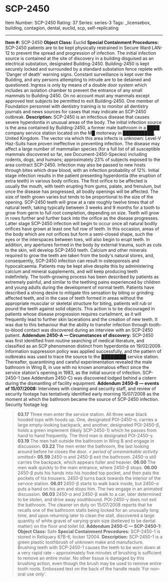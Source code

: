 # SCP-2450
Item Number: SCP-2450
Rating: 37
Series: series-3
Tags: _licensebox, building, contagion, dental, euclid, scp, self-replicating

---

**Item #:** SCP-2450
**Object Class:** Euclid
**Special Containment Procedures:** SCP-2450 patients are to be kept physically restrained in Secure Ward LAN-12 to prevent the spread and progression of infection. The initial infection source is contained at the site of discovery in a building disguised as an electrical substation, designated Building-2450.
Building-2450 is kept securely locked and surrounded by a standard substation fence replete with 'Danger of death' warning signs. Constant surveillance is kept over the Building, and any persons attempting to intrude are to be detained and questioned. Ingress is only by means of a double door system which includes an isolation chamber to prevent the entrance of any small mammals to Building-2450. On no account must any mammals except approved test subjects be permitted to exit Building-2450.
One member of Foundation personnel with dentistry training is to monitor all dentistry journals and news sources for cases that may indicate an SCP-2450 outbreak.
**Description:** SCP-2450 is an infectious disease that causes severe hyperdontia in unusual areas of the body. The initial infection source is the area contained by Building-2450, a former male bathroom in a ████ company service station located on the M█ motorway in ██████████, United Kingdom. The vector via which this area infects is unknown: Level-V Haz-Suits have proven ineffective in preventing infection. The disease may affect a large number of mammalian species (for a full list of all susceptible mammals discovered so far, see Document-2450-Species) including rodents, dogs, and humans; approximately 23% of subjects exposed to the area contract SCP-2450. Infection may also be passed to new hosts through bites which draw blood, with an infection probability of 12%.
Initial stage infection results in the patient presenting hyperdontia (the eruption of extra teeth) in various body orifices. The first orifice to be affected is usually the mouth, with teeth erupting from gums, palate, and frenulum, but once the disease has progressed, all bodily openings will be affected. The size of teeth grown varies but tends to be proportional to the size of the opening. SCP-2450 teeth will grow at a rate roughly twelve times that of natural teeth, taking typically between 3 weeks and 9 months for a tooth to grow from germ to full root completion, depending on size. Teeth will grow in rows further and further back into the orifice as the disease progresses.
Latter stage SCP-2450 infection will begin to occur once all natural bodily orifices have grown at least one full row of teeth. In this occasion, areas of the body which are not orifices but form a semi-closed shape, such the eyes or the interspaces between toes, will also begin to erupt teeth. In addition, any apertures formed in the body by external trauma, such as cuts to the skin, will develop SCP-2450 teeth.
Calcium and other minerals required to grow the teeth are taken from the body's natural stores, and, consequently, SCP-2450 infection can result in osteoporosis and hypocalcaemia. Patients may be kept alive despite this by administering calcium and mineral supplements, and will keep producing teeth indefinitely.
The tooth-growing process has been described by patients as extremely painful, and similar to the teething pains experienced by children and young adults during the development of normal teeth. Patients have described a strong desire to mitigate this sensation by biting or grinding affected teeth, and in the case of teeth formed in areas without the appropriate muscular or skeletal structure for biting, patients will rub or pound the teeth against solid objects. This action is to be discouraged in patients whose disease progression requires curtailment, as it will frequently lead to further skin lacerations and the creation of new teeth. It was due to this behaviour that the ability to transfer infection through tooth-to-blood contact was discovered during an interview with an SCP-2450 patient.
**Addendum 2450-A — Circumstances of discovery:** SCP-2450 was first identified from routine searching of medical literature, and classified as an SCP phenomenon distinct from hyperdontia on 19/02/2009. Information suppression policy was applied successfully, and the pattern of outbreaks was used to trace the source to the ████████ service station. Thereafter, quarantining and careful experimentation revealed the male bathroom in Wing B, in use with no known anomalous effect since the service station's opening in 1983, as the initial source of infection. SCP-2450-1 (see Addendum 2450-C) was discovered lodged behind a cistern during the dismantling of facility equipment.
**Addendum 2450-B — events of 15/07/2008:**
Interviews with cleaning and security staff, and review of security footage has tentatively identified early morning 15/07/2008 as the moment at which the bathroom became the source of SCP-2450 infection.
Security footage log:
> **03.17** Three men enter the service station. All three wear black hooded tops with hoods up. One, designated POI-2450-α, carries a large empty-looking backpack, and another, designated POI-2450-β, holds a green implement (likely SCP-2450-1) which he passes from hand to hand frequently. The third man is designated POI-2450-γ.
> **03.19** The men halt outside the bathroom in Wing B and engage in discussion.
> **03.22** The men enter the bathroom, the last looking around before he closes the door.
> _< period of unremarkable activity omitted>_
> **05.59** 2450-α and 2450-β exit the bathroom. 2450-α still carries the backpack, which appears fuller and heavier.
> **06.00** The men walk quickly to the main entrance, where 2450-β stops.
> **06.00** 2450-β puts his hands into his hooded top pocket, and then pats the pockets of his trousers. 2450-β turns back towards the interior of the service station.
> **06.01** 2450-β starts to walk back inside, but 2450-α puts a hand on his arm and stops him. The two engage in an animated discussion.
> **06.03** 2450-α and 2450-β walk to a car, later determined to be stolen, and drive away southbound.
POI-2450-γ does not exit the bathroom.
The cleaner on duty on 15/07/2008 reports that he recalls one of the bathroom stalls being locked for an unusually long time, and upon returning later to clean the stall, discovered a large quantity of white gravel of varying grain size (believed to be dental matter) on the floor and toilet lid.
**Addendum 2450-C — SCP-2450-1:**
> **Object Class:** Safe
> **Special Containment Procedures:** SCP-2450-1 is stored in Reliquary 87B-6, locker 12004.
> **Description:** SCP-2450-1 is a green plastic toothbrush of unknown make and manufacture.
> Brushing teeth with SCP-2450-1 causes the teeth to be worn down at a very rapid rate – approximately five minutes of brushing is sufficient to remove an entire molar. No other tissue is damaged by this brushing action, even though the brush may be used to remove entire tooth roots.
> Embossed text on the back of the handle reads 'For non-oral use only'.